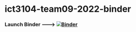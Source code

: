 # ict3104-team09-2022-binder

### Launch Binder ---> [![Binder](https://mybinder.org/badge_logo.svg)](https://mybinder.org/v2/git/https%3A%2F%2Fgithub.com%2Fict3104-team09-2022%2Fict3104-team09-2022-binder/main?labpath=3104_NVIDIA_Project.ipynb)
